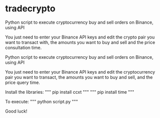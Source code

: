 # tradecrypto
Python script to execute cryptocurrency buy and sell orders on Binance, using API

You just need to enter your Binance API keys and edit the crypto pair you want to transact with, the amounts you want to buy and sell and the price consultation time.

Python script to execute cryptocurrency buy and sell orders on Binance, using API

You just need to enter your Binance API keys and edit the cryptocurrency pair you want to transact, the amounts you want to buy and sell, and the price query time.

Install the libraries:
""" pip install ccxt """
""" pip install time """

To execute:
""" python script.py """

Good luck!
